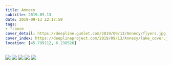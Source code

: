 ```yaml
---
title: Annecy
subtitle: 2019.09.13
date: 2019-09-13 22:17:59
tags:
- france
cover_detail: https://deepline.gumlet.com/2019/09/13/Annecy/flyers.jpg
cover_index: https://deeplineproject.com/2019/09/13/Annecy/lake_cover.jpg
location: [45.799212, 6.238526]
---
```


![](https://deeplineproject.com/2019/09/13/Annecy/calm.jpg?format=auto&width=2000)
![](https://deeplineproject.com/2019/09/13/Annecy/lake.jpg?format=auto&width=2000)
![](https://deeplineproject.com/2019/09/13/Annecy/flyers.jpg?format=auto&width=2000)
![](https://deeplineproject.com/2019/09/13/Annecy/cliff.jpg?format=auto&width=2000)
![](https://deeplineproject.com/2019/09/13/Annecy/pizza.jpg?format=auto&width=2000)
